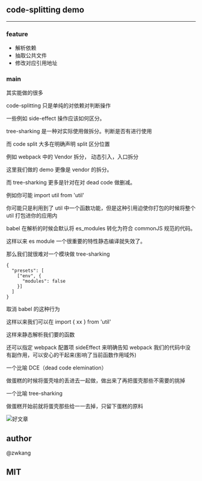 ## code-splitting demo

---

### feature

- 解析依赖
- 抽取公共文件
- 修改对应引用地址

### main

其实能做的很多

code-splitting 只是单纯的对依赖对判断操作

一些例如 side-effect 操作应该如何区分。

tree-sharking 是一种对实际使用做拆分。判断是否有进行使用

而 code split 大多在明确声明 split 区分位置

例如 webpack 中的 Vendor 拆分， 动态引入，入口拆分

这里我们做的 demo 更像是 vendor 的拆分。

而 tree-sharking 更多是针对在对 dead code 做删减。

例如你可能 import util from 'util'

你可能只是利用到了 util 中一个函数功能，但是这种引用迫使你打包的时候将整个 util 打包进你的应用内

babel 在解析的时候会默认将 es_modules 转化为符合 commonJS 规范的代码。

这样以来 es module 一个很重要的特性静态编译就失效了。

那么我们就很难对一个模块做 tree-sharking

```
{
  "presets": [
    ["env", {
      "modules": false
    }]
  ]
}
```

取消 babel 的这种行为

这样以来我们可以在 import { xx } from 'util'

这样来静态解析我们要的函数

还可以指定 webpack 配置项 sideEffect 来明确告知 webpack 我们的代码中没有副作用，可以安心的干起来(影响了当前函数作用域外)

一个比喻 DCE（dead code elemination）

做蛋糕的时候将蛋壳啥的丢进去一起做，做出来了再把蛋壳那些不需要的挑掉

一个比喻 tree-sharking

做蛋糕开始前就将蛋壳那些给一一去掉，只留下蛋糕的原料

![好文章](https://www.jianshu.com/p/199850576e8c)

## author

@zwkang

## MIT
